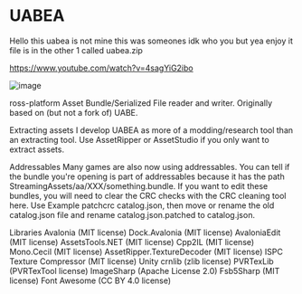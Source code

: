 # UABEA

Hello this uabea is not mine this was someones idk who you but yea enjoy it file is in the other 1 called uabea.zip

https://www.youtube.com/watch?v=4sagYiG2ibo

![image](https://github.com/user-attachments/assets/114b96da-184e-4ef9-a44d-f3e0458a2c92)


ross-platform Asset Bundle/Serialized File reader and writer. Originally based on (but not a fork of) UABE.

Extracting assets
I develop UABEA as more of a modding/research tool than an extracting tool. Use AssetRipper or AssetStudio if you only want to extract assets.

Addressables
Many games are also now using addressables. You can tell if the bundle you're opening is part of addressables because it has the path StreamingAssets/aa/XXX/something.bundle. If you want to edit these bundles, you will need to clear the CRC checks with the CRC cleaning tool here. Use Example patchcrc catalog.json, then move or rename the old catalog.json file and rename catalog.json.patched to catalog.json.

Libraries
Avalonia (MIT license)
Dock.Avalonia (MIT license)
AvaloniaEdit (MIT license)
AssetsTools.NET (MIT license)
Cpp2IL (MIT license)
Mono.Cecil (MIT license)
AssetRipper.TextureDecoder (MIT license)
ISPC Texture Compressor (MIT license)
Unity crnlib (zlib license)
PVRTexLib (PVRTexTool license)
ImageSharp (Apache License 2.0)
Fsb5Sharp (MIT license)
Font Awesome (CC BY 4.0 license)
